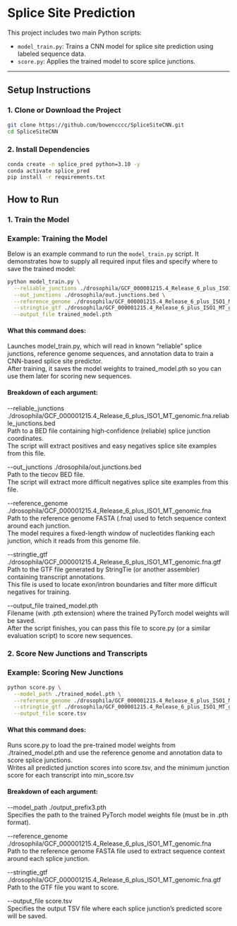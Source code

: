 # Splice Site Prediction

This project includes two main Python scripts:
- `model_train.py`: Trains a CNN model for splice site prediction using labeled sequence data.
- `score.py`: Applies the trained model to score splice junctions.

---

## Setup Instructions

### 1. Clone or Download the Project

```bash
git clone https://github.com/bowencccc/SpliceSiteCNN.git
cd SpliceSiteCNN
```

### 2. Install Dependencies

```bash
conda create -n splice_pred python=3.10 -y  
conda activate splice_pred  
pip install -r requirements.txt  
```

## How to Run

### 1. Train the Model

### Example: Training the Model

Below is an example command to run the `model_train.py` script. It demonstrates how to supply all required input files and specify where to save the trained model:

```bash
python model_train.py \
  --reliable_junctions ./drosophila/GCF_000001215.4_Release_6_plus_ISO1_MT_genomic.fna.reliable_junctions.bed \
  --out_junctions ./drosophila/out.junctions.bed \
  --reference_genome ./drosophila/GCF_000001215.4_Release_6_plus_ISO1_MT_genomic.fna \
  --stringtie_gtf ./drosophila/GCF_000001215.4_Release_6_plus_ISO1_MT_genomic.fna.gtf \
  --output_file trained_model.pth
```

#### What this command does:  
Launches model_train.py, which will read in known “reliable” splice junctions, reference genome sequences, and annotation data to train a CNN-based splice site predictor.  
After training, it saves the model weights to trained_model.pth so you can use them later for scoring new sequences.

#### Breakdown of each argument:  
--reliable_junctions ./drosophila/GCF_000001215.4_Release_6_plus_ISO1_MT_genomic.fna.reliable_junctions.bed  
Path to a BED file containing high‐confidence (reliable) splice junction coordinates.  
The script will extract positives and easy negatives splice site examples from this file.  


--out_junctions ./drosophila/out.junctions.bed  
Path to the tiecov BED file.  
The script will extract more difficult negatives splice site examples from this file.  

--reference_genome ./drosophila/GCF_000001215.4_Release_6_plus_ISO1_MT_genomic.fna  
Path to the reference genome FASTA (.fna) used to fetch sequence context around each junction.  
The model requires a fixed-length window of nucleotides flanking each junction, which it reads from this genome file.  

--stringtie_gtf ./drosophila/GCF_000001215.4_Release_6_plus_ISO1_MT_genomic.fna.gtf  
Path to the GTF file generated by StringTie (or another assembler) containing transcript annotations.  
This file is used to locate exon/intron boundaries and filter more difficult negatives for training.  

--output_file trained_model.pth  
Filename (with .pth extension) where the trained PyTorch model weights will be saved.  
After the script finishes, you can pass this file to score.py (or a similar evaluation script) to score new sequences.  


### 2. Score New Junctions and Transcripts

### Example: Scoring New Junctions

```bash
python score.py \
  --model_path ./trained_model.pth \
  --reference_genome ./drosophila/GCF_000001215.4_Release_6_plus_ISO1_MT_genomic.fna \
  --stringtie_gtf ./drosophila/GCF_000001215.4_Release_6_plus_ISO1_MT_genomic.fna.gtf \
  --output_file score.tsv
```

#### What this command does:  
Runs score.py to load the pre-trained model weights from ./trained_model.pth and use the reference genome and annotation data to score splice junctions.  
Writes all predicted junction scores into score.tsv, and the minimum junction score for each transcript into min_score.tsv

#### Breakdown of each argument:  
--model_path ./output_prefix3.pth  
Specifies the path to the trained PyTorch model weights file (must be in .pth format).  

--reference_genome ./drosophila/GCF_000001215.4_Release_6_plus_ISO1_MT_genomic.fna  
Path to the reference genome FASTA file used to extract sequence context around each splice junction.  

--stringtie_gtf ./drosophila/GCF_000001215.4_Release_6_plus_ISO1_MT_genomic.fna.gtf  
Path to the GTF file you want to score.  

--output_file score.tsv  
Specifies the output TSV file where each splice junction’s predicted score will be saved.  